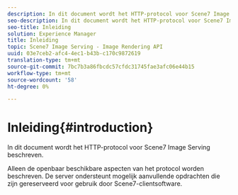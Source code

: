 ```yaml
---
description: In dit document wordt het HTTP-protocol voor Scene7 Image Serving beschreven.
seo-description: In dit document wordt het HTTP-protocol voor Scene7 Image Serving beschreven.
seo-title: Inleiding
solution: Experience Manager
title: Inleiding
topic: Scene7 Image Serving - Image Rendering API
uuid: 03e7ceb2-afc4-4ec1-b43b-c170c9872619
translation-type: tm+mt
source-git-commit: 7bc7b3a86fbcdc57cfdc31745fae3afc06e44b15
workflow-type: tm+mt
source-wordcount: '58'
ht-degree: 0%

---
```



# Inleiding{#introduction}

In dit document wordt het HTTP-protocol voor Scene7 Image Serving beschreven.

Alleen de openbaar beschikbare aspecten van het protocol worden beschreven. De server ondersteunt mogelijk aanvullende opdrachten die zijn gereserveerd voor gebruik door Scene7-clientsoftware.
